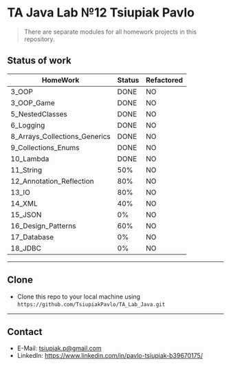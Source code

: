 
# TA Java Lab №12 Tsiupiak Pavlo

> There are separate modules for all homework projects in this repository.

## Status of work

| HomeWork | Status | Refactored |
| ------------- | ------------- | ------------- |
| 3_OOP | DONE | NO |
| 3_OOP_Game | DONE | NO |
| 5_NestedClasses | DONE | NO |
| 6_Logging | DONE | NO |
| 8_Arrays_Collections_Generics | DONE | NO |
| 9_Collections_Enums | DONE | NO |
| 10_Lambda | DONE | NO |
| 11_String | 50% | NO |
| 12_Annotation_Reflection | 80% | NO |
| 13_IO | 80% | NO |
| 14_XML | 40% | NO |
| 15_JSON | 0% | NO |
| 16_Design_Patterns | 60% | NO |
| 17_Database | 0% | NO |
| 18_JDBC | 0% | NO |

---

## Clone

- Clone this repo to your local machine using `https://github.com/TsiupiakPavlo/TA_Lab_Java.git`

---

## Contact

- E-Mail: tsiupiak.p@gmail.com
- LinkedIn: https://www.linkedin.com/in/pavlo-tsiupiak-b39670175/
